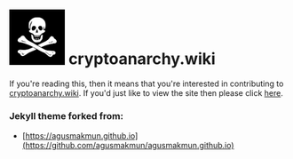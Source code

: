 
# <img src="/static/img/jolly-roger-unshifted.jpg" width="100"> cryptoanarchy.wiki

If you're reading this, then it means that you're interested in contributing to [cryptoanarchy.wiki](https://cryptoanarchy.wiki). If you'd just like to view the site then please click [here](https://cryptoanarchy.wiki).

### Jekyll theme forked from:
* [https://agusmakmun.github.io](https://github.com/agusmakmun/agusmakmun.github.io)
